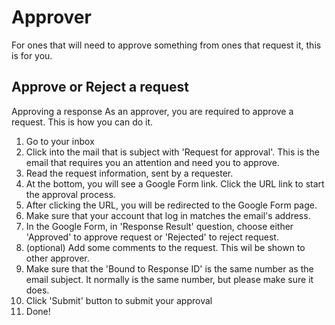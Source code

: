 # Approver
For ones that will need to approve something from ones that request it, this is for you.

## Approve or Reject a request
Approving a response
As an approver, you are required to approve a request. This is how you can do it.

1. Go to your inbox
2. Click into the mail that is subject with 'Request for approval'. This is the email that requires you an attention and need you to approve.
3. Read the request information, sent by a requester.
4. At the bottom, you will see a Google Form link. Click the URL link to start the approval process.
5. After clicking the URL, you will be redirected to the Google Form page.
6. Make sure that your account that log in matches the email's address.
7. In the Google Form, in 'Response Result' question, choose either 'Approved' to approve request or 'Rejected' to reject request.
8. (optional) Add some comments to the request. This wil be shown to other approver.
9. Make sure that the 'Bound to Response ID' is the same number as the email subject. It normally is the same number, but please make sure it does.
10. Click 'Submit' button to submit your approval
11. Done!

